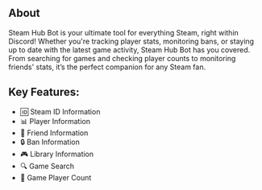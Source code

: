 ## About

Steam Hub Bot is your ultimate tool for everything Steam, right within Discord! Whether you're tracking player stats, monitoring bans, or staying up to date with the latest game activity, Steam Hub Bot has you covered. From searching for games and checking player counts to monitoring friends' stats, it’s the perfect companion for any Steam fan.

## Key Features:
- 🆔 Steam ID Information
- 📊 Player Information
- 👫 Friend Information
- 🔒 Ban Information
- 🎮 Library Information
- 🔍 Game Search
- 👥 Game Player Count
